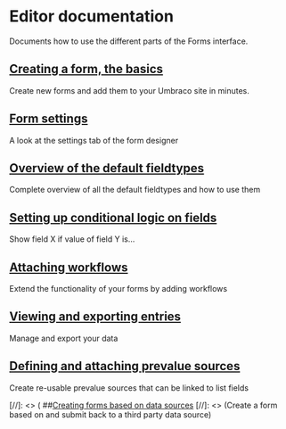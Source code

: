 # Editor documentation
Documents how to use the different parts of the Forms interface.

## [Creating a form, the basics](Creating-a-Form/index.md)
Create new forms and add them to your Umbraco site in minutes.

## [Form settings](Creating-a-form/Form-Settings/index.md)
A look at the settings tab of the form designer

## [Overview of the default fieldtypes](Creating-a-form/Fieldtypes/index.md)
Complete overview of all the default fieldtypes and how to use them

## [Setting up conditional logic on fields](Creating-a-form/Conditional-Logic/index.md)
Show field X if value of field Y is...

## [Attaching workflows](Attaching-Workflows/index.md)
Extend the functionality of your forms by adding workflows

## [Viewing and exporting entries](Viewing-and-Exporting-Entries/index.md)
Manage and export your data

## [Defining and attaching prevalue sources](Defining-and-Attaching-Prevaluesources/index.md)
Create re-usable prevalue sources that can be linked to list fields

[//]: <> ( ##[Creating forms based on data sources](Creating-Forms-Based-on-Datasources/index.md)
[//]: <> (Create a form based on and submit back to a third party data source)
